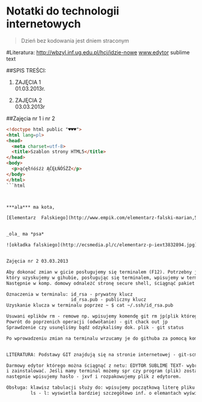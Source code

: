# Notatki do technologii internetowych

>Dzień bez kodowania jest dniem straconym

#Literatura:
http://wbzyl.inf.ug.edu.pl/hcj/idzie-nowe
www.edytor sublime text 

##SPIS TREŚCI:

1. ZAJĘCIA 1   
    01.03.2013r.

2. ZAJĘCIA 2    
    03.03.2013r





##Zajęcia nr 1 i nr 2

```html
<!doctype html public "♥♥♥">
<html lang=pl>
<head>
  <meta charset=utf-8>
  <title>Szablon strony HTML5</title>
</head>
<body>
  <p>ąćęłńóśźż ĄĆĘŁŃÓŚŹŻ</p>
</body>
</html>
```html



***ala*** ma kota,

[Elementarz  Falskiego](http://www.empik.com/elementarz-falski-marian,58100,ksiazka-p)


_ola_ ma *psa*

![okładka falskiego](http://ecsmedia.pl/c/elementarz-p-iext3832894.jpg)


Zajęcia nr 2 03.03.2013

Aby dokonać zmian w gicie posługujemy się terminalem (F12). Potrzebny jest klucz, 
który uzyskujemy w gihubie, posługując się terminalem, wpisujemy w terminal odpowiednie hasła. 
Następnie w komp. domowy odnależć stronę secure shell, ściągnąć pakiet i  wygenerować klucz. 

Oznaczenia w terminalu: id_rsa - prywatny klucz
                        id_rsa.pub - publiczny klucz
Uzyskanie klucza w terminalu poprzez ~ $ cat ~/.ssh/id_rsa.pub

Usuwani eplików rm - remowe np. wpisujemy komendę git rm jp(plik którego nazwe chcemy zmienić) zajecia1.md(nowa nazwa).
Powrót do poprzenich operacji (odwołanie) - git chack out jp
Sprawdzenie czy usunęliśmy bądź odzykaliśmy dok. plik - git status

Po wprowadzeniu zmian na terminalu wrzucamy je do githuba za pomocą komendy-git push


LITERATURA: Podstawy GIT znajdują się na stronie internetowej - git-scm.com

Darmowy edytor którego można ściągnąć z netu: EDYTOR SUBLIME TEXT- wybrać odpowiedni system do obsługi programu
i zainstalować. Jeśli mamy terminal możemy spr czy program (plik) został pobrany wpisujemy: ls cd Pobrane/ /Pobrane$ ls. 
następnie wpisujemy hasło - jxvf i rozpakowujemy plik z edytorem.

Obsługa: klawisz tabulacji służy do: wpisujemy początkową literę pliku wciskamy tab i nazwa sama się rowinie.
         ls - l: wyswietla bardziej szczegółowo inf. o elemantach wyświetlanych w terminalu.
         







